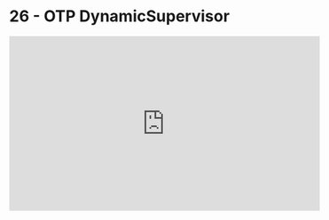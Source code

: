 # 26 - OTP DynamicSupervisor

<iframe 
        width="560" 
        height="315" 
        src="https://www.youtube.com/embed/vTctX0jiibk" 
        title="YouTube video player" 
        frameborder="0" 
        allow="accelerometer; autoplay; clipboard-write; encrypted-media; gyroscope; picture-in-picture" 
        allowfullscreen
        >
</iframe>

